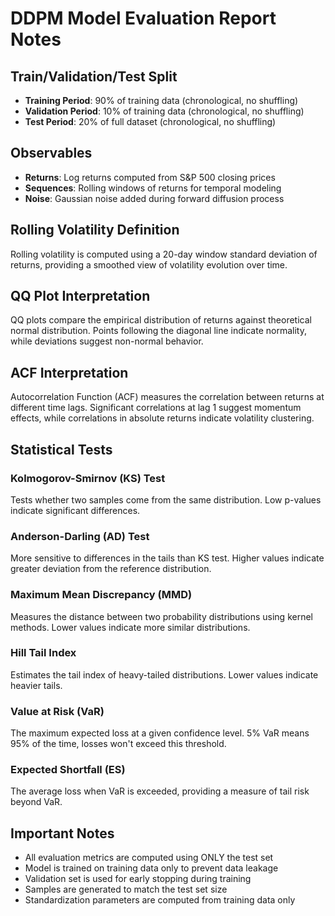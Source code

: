# DDPM Model Evaluation Report Notes

## Train/Validation/Test Split
- **Training Period**: 90% of training data (chronological, no shuffling)
- **Validation Period**: 10% of training data (chronological, no shuffling)
- **Test Period**: 20% of full dataset (chronological, no shuffling)

## Observables
- **Returns**: Log returns computed from S&P 500 closing prices
- **Sequences**: Rolling windows of returns for temporal modeling
- **Noise**: Gaussian noise added during forward diffusion process

## Rolling Volatility Definition
Rolling volatility is computed using a 20-day window standard deviation of returns, providing a smoothed view of volatility evolution over time.

## QQ Plot Interpretation
QQ plots compare the empirical distribution of returns against theoretical normal distribution. Points following the diagonal line indicate normality, while deviations suggest non-normal behavior.

## ACF Interpretation
Autocorrelation Function (ACF) measures the correlation between returns at different time lags. Significant correlations at lag 1 suggest momentum effects, while correlations in absolute returns indicate volatility clustering.

## Statistical Tests

### Kolmogorov-Smirnov (KS) Test
Tests whether two samples come from the same distribution. Low p-values indicate significant differences.

### Anderson-Darling (AD) Test
More sensitive to differences in the tails than KS test. Higher values indicate greater deviation from the reference distribution.

### Maximum Mean Discrepancy (MMD)
Measures the distance between two probability distributions using kernel methods. Lower values indicate more similar distributions.

### Hill Tail Index
Estimates the tail index of heavy-tailed distributions. Lower values indicate heavier tails.

### Value at Risk (VaR)
The maximum expected loss at a given confidence level. 5% VaR means 95% of the time, losses won't exceed this threshold.

### Expected Shortfall (ES)
The average loss when VaR is exceeded, providing a measure of tail risk beyond VaR.

## Important Notes
- All evaluation metrics are computed using ONLY the test set
- Model is trained on training data only to prevent data leakage
- Validation set is used for early stopping during training
- Samples are generated to match the test set size
- Standardization parameters are computed from training data only
